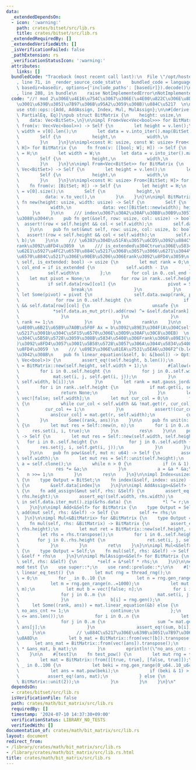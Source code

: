 ```yaml
---
data:
  _extendedDependsOn:
  - icon: ':warning:'
    path: crates/bitset/src/lib.rs
    title: crates/bitset/src/lib.rs
  _extendedRequiredBy: []
  _extendedVerifiedWith: []
  _isVerificationFailed: false
  _pathExtension: rs
  _verificationStatusIcon: ':warning:'
  attributes:
    links: []
  bundledCode: "Traceback (most recent call last):\n  File \"/opt/hostedtoolcache/Python/3.10.14/x64/lib/python3.10/site-packages/onlinejudge_verify/documentation/build.py\"\
    , line 71, in _render_source_code_stat\n    bundled_code = language.bundle(stat.path,\
    \ basedir=basedir, options={'include_paths': [basedir]}).decode()\n  File \"/opt/hostedtoolcache/Python/3.10.14/x64/lib/python3.10/site-packages/onlinejudge_verify/languages/rust.py\"\
    , line 288, in bundle\n    raise NotImplementedError\nNotImplementedError\n"
  code: "//! mod 2\u306E\u4E16\u754C\u3067\u306E(\u4E00\u822C\u306E\u8DB3\u3057\u7B97\
    \u3001\u639B\u3051\u7B97\u306B\u95A2\u3059\u308B)\u884C\u5217  \n\nuse bitset::BitSet;\n\
    use std::ops::{Add, AddAssign, Index, Mul, MulAssign};\n\n#[derive(Debug, Clone,\
    \ PartialEq, Eq)]\npub struct BitMatrix {\n    height: usize,\n    width: usize,\n\
    \    data: Vec<BitSet>,\n}\n\nimpl From<Vec<Vec<bool>>> for BitMatrix {\n    fn\
    \ from(v: Vec<Vec<bool>>) -> Self {\n        let height = v.len();\n        let\
    \ width = v[0].len();\n        let data = v.into_iter().map(BitSet::from).collect();\n\
    \        Self {\n            height,\n            width,\n            data,\n\
    \        }\n    }\n}\n\nimpl<const H: usize, const W: usize> From<[[bool; W];\
    \ H]> for BitMatrix {\n    fn from(v: [[bool; W]; H]) -> Self {\n        let height\
    \ = H;\n        let width = W;\n        let data = v.into_iter().map(BitSet::from).collect();\n\
    \        Self {\n            height,\n            width,\n            data,\n\
    \        }\n    }\n}\n\nimpl From<Vec<BitSet>> for BitMatrix {\n    fn from(v:\
    \ Vec<BitSet>) -> Self {\n        let height = v.len();\n        let width = v[0].size();\n\
    \        Self {\n            height,\n            width,\n            data: v,\n\
    \        }\n    }\n}\n\nimpl<const H: usize> From<[BitSet; H]> for BitMatrix {\n\
    \    fn from(v: [BitSet; H]) -> Self {\n        let height = H;\n        let width\
    \ = v[0].size();\n        Self {\n            height,\n            width,\n  \
    \          data: v.to_vec(),\n        }\n    }\n}\n\nimpl BitMatrix {\n    pub\
    \ fn new(height: usize, width: usize) -> Self {\n        Self {\n            height,\n\
    \            width,\n            data: vec![BitSet::new(width); height],\n   \
    \     }\n    }\n\n    /// index\u3067\u30A2\u30AF\u30BB\u30B9\u3057\u3066\u3082\
    \u3088\u3044\n    pub fn get(&self, row: usize, col: usize) -> bool {\n      \
    \  assert!(row < self.height && col < self.width);\n        self.data[row][col]\n\
    \    }\n\n    pub fn set(&mut self, row: usize, col: usize, b: bool) {\n     \
    \   assert!(row < self.height && col < self.width);\n        self.data[row].set(col,\
    \ b);\n    }\n\n    /// \u6383\u304D\u51FA\u3057\u6CD5\u3092\u884C\u3044\u3001\
    rank\u3092\u8FD4\u3059  \n    /// is_extended\u304Ctrue\u306E\u5834\u5408\u306F\
    \u62E1\u5927\u4FC2\u6570\u884C\u5217\u3068\u3057\u3066\u6271\u3044\u3001\u4FC2\
    \u6570\u884C\u5217\u306E\u90E8\u5206\u306Erank\u3092\u8FD4\u3059\n    pub fn gauss_jordan(&mut\
    \ self, is_extended: bool) -> usize {\n        let mut rank = 0;\n        let\
    \ col_end = if is_extended {\n            self.width - 1\n        } else {\n \
    \           self.width\n        };\n        for col in 0..col_end {\n        \
    \    let mut pivot = None;\n            for row in rank..self.height {\n     \
    \           if self.data[row][col] {\n                    pivot = Some(row);\n\
    \                    break;\n                }\n            }\n            if\
    \ let Some(pivot) = pivot {\n                self.data.swap(rank, pivot);\n  \
    \              for row in 0..self.height {\n                    if row != rank\
    \ && self.data[row][col] {\n                        unsafe {\n               \
    \             *self.data.as_mut_ptr().add(row) ^= &self.data[rank];\n        \
    \                }\n                    }\n                }\n               \
    \ rank += 1;\n            }\n        }\n        rank\n    }\n\n    /// \u9023\u7ACB\
    \u4E00\u6B21\u65B9\u7A0B\u5F0F Ax = b\u3092\u89E3\u304F(A\u304Cself\u306E\u884C\
    \u5217\u3001b\u304C\u5F15\u6570\u306E\u30D9\u30AF\u30C8\u30EB)  \n    /// \u89E3\
    \u304C\u5B58\u5728\u3059\u308B\u5834\u5408\u306Frank\u3068\u89E3(\u306E\u4E00\u3064\
    )\u3092\u8FD4\u3057\u3001\u5B58\u5728\u3057\u306A\u3044\u5834\u5408\u306FNone\u3092\
    \u8FD4\u3059  \n    /// \u89E3\u306E\u81EA\u7531\u5EA6\u306F2^(b.len() - rank)\u3067\
    \u3042\u308B\n    pub fn linear_equation(&self, b: &[bool]) -> Option<(usize,\
    \ Vec<bool>)> {\n        assert_eq!(self.height, b.len());\n        let mut mat\
    \ = BitMatrix::new(self.height, self.width + 1);\n        #[allow(clippy::needless_range_loop)]\n\
    \        for i in 0..self.height {\n            for j in 0..self.width {\n   \
    \             mat.set(i, j, self.get(i, j));\n            }\n            mat.set(i,\
    \ self.width, b[i]);\n        }\n        let rank = mat.gauss_jordan(true);\n\
    \        for i in rank..self.height {\n            if mat.get(i, self.width) {\n\
    \                return None;\n            }\n        }\n        let mut ans =\
    \ vec![false; self.width];\n        let mut cur_col = 0;\n        for r in 0..rank\
    \ {\n            while cur_col < self.width && !mat.get(r, cur_col) {\n      \
    \          cur_col += 1;\n            }\n            assert!(cur_col < self.width);\n\
    \            ans[cur_col] = mat.get(r, self.width);\n            cur_col += 1;\n\
    \        }\n        Some((rank, ans))\n    }\n\n    pub fn unit(n: usize) -> Self\
    \ {\n        let mut res = Self::new(n, n);\n        for i in 0..n {\n       \
    \     res.set(i, i, true);\n        }\n        res\n    }\n\n    pub fn transpose(&self)\
    \ -> Self {\n        let mut res = Self::new(self.width, self.height);\n     \
    \   for i in 0..self.height {\n            for j in 0..self.width {\n        \
    \        res.set(j, i, self.get(i, j));\n            }\n        }\n        res\n\
    \    }\n\n    pub fn pow(&self, mut n: u64) -> Self {\n        assert_eq!(self.height,\
    \ self.width);\n        let mut res = Self::unit(self.height);\n        let mut\
    \ a = self.clone();\n        while n > 0 {\n            if (n & 1) == 1 {\n  \
    \              res *= &a;\n            }\n            a = &a * &a;\n         \
    \   n >>= 1;\n        }\n        res\n    }\n}\n\nimpl Index<usize> for BitMatrix\
    \ {\n    type Output = BitSet;\n    fn index(&self, index: usize) -> &Self::Output\
    \ {\n        &self.data[index]\n    }\n}\n\nimpl AddAssign<&Self> for BitMatrix\
    \ {\n    fn add_assign(&mut self, rhs: &Self) {\n        assert_eq!(self.height,\
    \ rhs.height);\n        assert_eq!(self.width, rhs.width);\n        for (l, r)\
    \ in self.data.iter_mut().zip(&rhs.data) {\n            *l ^= r;\n        }\n\
    \    }\n}\n\nimpl Add<&Self> for BitMatrix {\n    type Output = Self;\n    fn\
    \ add(mut self, rhs: &Self) -> Self {\n        self += rhs;\n        self\n  \
    \  }\n}\n\nimpl Mul<&BitMatrix> for &BitMatrix {\n    type Output = BitMatrix;\n\
    \    fn mul(self, rhs: &BitMatrix) -> BitMatrix {\n        assert_eq!(self.width,\
    \ rhs.height);\n        let mut ret = BitMatrix::new(self.height, rhs.width);\n\
    \        let rhs = rhs.transpose();\n        for i in 0..self.height {\n     \
    \       for j in 0..rhs.height {\n                ret.set(i, j, self.data[i].dot(&rhs.data[j]));\n\
    \            }\n        }\n        ret\n    }\n}\n\nimpl Mul<&Self> for BitMatrix\
    \ {\n    type Output = Self;\n    fn mul(self, rhs: &Self) -> Self {\n       \
    \ &self * rhs\n    }\n}\n\nimpl MulAssign<&Self> for BitMatrix {\n    fn mul_assign(&mut\
    \ self, rhs: &Self) {\n        *self = &*self * rhs;\n    }\n}\n\n#[cfg(test)]\n\
    mod test {\n    use super::*;\n    use rand::prelude::*;\n\n    #[test]\n    fn\
    \ linear_eq_test() {\n        let mut rng = thread_rng();\n        let mut no_ans_cnt\
    \ = 0;\n        for _ in 0..10 {\n            let n = rng.gen_range(1..=1000);\n\
    \            let m = rng.gen_range(n..=1000);\n            let mut mat = BitMatrix::new(n,\
    \ m);\n            let mut b = vec![false; n];\n            for i in 0..n {\n\
    \                for j in 0..m {\n                    mat.set(i, j, rng.gen());\n\
    \                }\n                b[i] = rng.gen();\n            }\n       \
    \     let Some((rank, ans)) = mat.linear_equation(&b) else {\n               \
    \ no_ans_cnt += 1;\n                continue;\n            };\n            assert!(rank\
    \ <= ans.len());\n            for i in 0..n {\n                let mut sum = false;\n\
    \                for j in 0..m {\n                    sum ^= mat.get(i, j) &&\
    \ ans[j];\n                }\n                assert_eq!(sum, b[i]);\n       \
    \     }\n\n            // \u884C\u5217\u306E\u639B\u3051\u7B97\u3067\u3082\u78BA\
    \u8A8D\n            let b_mat = BitMatrix::from(vec![b]).transpose();\n      \
    \      let ans_mat = BitMatrix::from(vec![ans]).transpose();\n            assert_eq!(mat\
    \ * &ans_mat, b_mat);\n        }\n        eprintln!(\"no_ans_cnt: {}\", no_ans_cnt);\n\
    \    }\n\n    #[test]\n    fn test_pow() {\n        let mut rng = thread_rng();\n\
    \        let mat = BitMatrix::from([[true, true], [false, true]]);\n        for\
    \ _ in 0..100 {\n            let beki = rng.gen_range(0_u64..10_u64.pow(18));\n\
    \            let ans = mat.pow(beki);\n            if (beki & 1) > 0 {\n     \
    \           assert_eq!(ans, mat);\n            } else {\n                assert_eq!(ans,\
    \ BitMatrix::unit(2));\n            }\n        }\n    }\n}\n"
  dependsOn:
  - crates/bitset/src/lib.rs
  isVerificationFile: false
  path: crates/math/bit_matrix/src/lib.rs
  requiredBy: []
  timestamp: '2024-07-10 14:37:30+09:00'
  verificationStatus: LIBRARY_NO_TESTS
  verifiedWith: []
documentation_of: crates/math/bit_matrix/src/lib.rs
layout: document
redirect_from:
- /library/crates/math/bit_matrix/src/lib.rs
- /library/crates/math/bit_matrix/src/lib.rs.html
title: crates/math/bit_matrix/src/lib.rs
---
```

